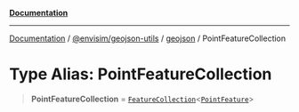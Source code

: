 [**Documentation**](../../../../README.md)

---

[Documentation](../../../../README.md) / [@envisim/geojson-utils](../../README.md) / [geojson](../README.md) / PointFeatureCollection

# Type Alias: PointFeatureCollection

> **PointFeatureCollection** = [`FeatureCollection`](FeatureCollection.md)\<[`PointFeature`](PointFeature.md)\>
